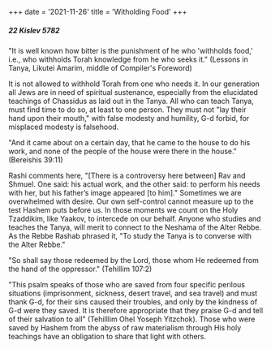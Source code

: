 +++
date = '2021-11-26'
title = 'Witholding Food'
+++

##### 22 Kislev 5782

"It is well known how bitter is the punishment of he who 'withholds food,' i.e., who withholds Torah knowledge from he who seeks it." (Lessons in Tanya, Likutei Amarim, middle of Compiler's Foreword)

It is not allowed to withhold Torah from one who needs it. In our generation all Jews are in need of spiritual sustenance, especially from the elucidated teachings of Chassidus as laid out in the Tanya. All who can teach Tanya, must find time to do so, at least to one person. They must not "lay their hand upon their mouth," with false modesty and humility, G-d forbid, for misplaced modesty is falsehood.

"And it came about on a certain day, that he came to the house to do his work, and none of the people of the house were there in the house." (Bereishis 39:11)

Rashi comments here, "[There is a controversy here between] Rav and Shmuel. One said: his actual work, and the other said: to perform his needs with her, but his father’s image appeared [to him]." Sometimes we are overwhelmed with desire. Our own self-control cannot measure up to the test Hashem puts before us. In those moments we count on the Holy Tzaddikim, like Yaakov, to intercede on our behalf. Anyone who studies and teaches the Tanya, will merit to connect to the Neshama of the Alter Rebbe. As the Rebbe Rashab phrased it, "To study the Tanya is to converse with the Alter Rebbe."

"So shall say those redeemed by the Lord, those whom He redeemed from the hand of the oppressor." (Tehillim 107:2)

"This psalm speaks of those who are saved from four specific perilous situations (imprisonment, sickness, desert travel, and sea travel) and must thank G-d, for their sins caused their troubles, and only by the kindness of G-d were they saved. It is therefore appropriate that they praise G-d and tell of their salvation to all" (Tehilllim Ohel Yoseph Yitzchok). Those who were saved by Hashem from the abyss of raw materialism through His holy teachings have an obligation to share that light with others.
